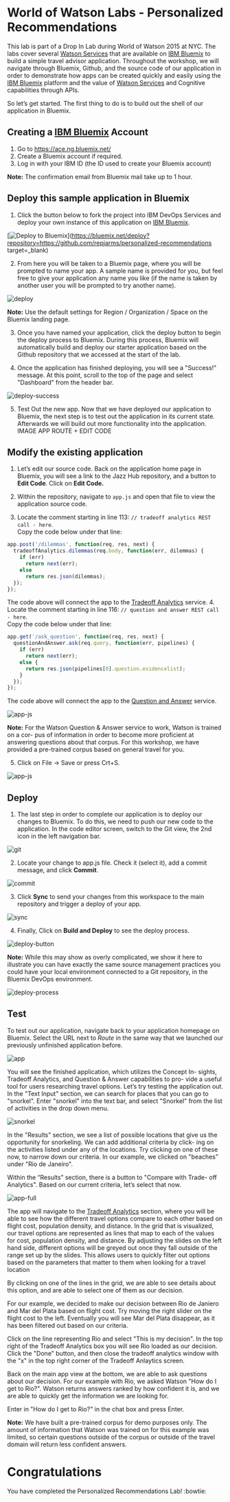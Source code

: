 # World of Watson Labs - Personalized Recommendations

This lab is part of a Drop In Lab during World of Watson 2015 at NYC. The labs cover several [Watson Services][wdc_services] that are available on [IBM Bluemix][bluemix] to build a simple travel advisor application. Throughout the workshop, we will navigate through Bluemix, Github, and the source code of our application in order to demonstrate how apps can be created quickly and easily using the [IBM Bluemix][bluemix] platform and the value of [Watson Services][wdc_services] and Cognitive capabilities through APIs.

So let’s get started. The first thing to do is to build out the shell of our application in Bluemix.

## Creating a [IBM Bluemix][bluemix] Account

  1. Go to https://ace.ng.bluemix.net/
  2. Create a Bluemix account if required.
  3. Log in with your IBM ID (the ID used to create your Bluemix account) 

**Note:** The confirmation email from Bluemix mail take up to 1 hour.

## Deploy this sample application in Bluemix

  1. Click the button below to fork the project into IBM DevOps Services and deploy your own instance of this application on [IBM Bluemix][bluemix].

  [![Deploy to Bluemix](https://bluemix.net/deploy/button.png)](https://bluemix.net/deploy?repository=https://github.com/repjarms/personalized-recommendations target=_blank)

  2. From here you will be taken to a Bluemix page, where you will be prompted to name your app. A sample name is provided for you, but feel free to give your application any name you like (if the name is taken by another user you will be prompted to try another name).

  ![deploy](/instructions/deploy.png)

  **Note:** Use the default settings for Region / Organization / Space on the Bluemix landing page.

  3. Once you have named your application, click the deploy button to begin the deploy process to Bluemix. During this process, Bluemix will automatically build and deploy our starter application based on the Github repository that we accessed at the start of the lab.

  4. Once the application has finished deploying, you will see a "Success!" message. At this point, scroll to the top of the page and select "Dashboard" from the header bar.

  ![deploy-success](/instructions/deploy-success.png)


  5. Test Out the new app. Now that we have deployed our application to Bluemix, the next step is to test out the application in its current state. Afterwards we will build out more functionality into the application.
  IMAGE APP ROUTE + EDIT CODE

## Modify the existing application

  1. Let’s edit our source code. Back on the application home page in Bluemix, you will see a link to the Jazz Hub repository, and a button to **Edit Code**.
  Click on **Edit Code.**

  2. Within the repository, navigate to `app.js` and open that file to view the application source code.

  3. Locate the comment starting in line 113: `// tradeoff analytics REST call - here`.  
  Copy the code below under that line:  

  ```js
  app.post('/dilemmas', function(req, res, next) {
    tradeoffAnalytics.dilemmas(req.body, function(err, dilemmas) {
      if (err)
        return next(err);
      else
        return res.json(dilemmas);
    });
  });
  ```

  The code above will connect the app to the [Tradeoff Analytics][ta_service] service.
  4. Locate the comment starting in line 116: `// question and answer REST call - here`.  
  Copy the code below under that line:  

  ```js
  app.get('/ask_question', function(req, res, next) {
    questionAndAnswer.ask(req.query, function(err, pipelines) {
      if (err)
        return next(err);
      else {
        return res.json(pipelines[0].question.evidencelist);
      }
    });
  });
  ```

  The code above will connect the app to the [Question and Answer][qa_service] service.

  ![app-js](/instructions/app-js.png)

  **Note:** For the Watson Question & Answer service to work, Watson is trained on a cor- pus of information in order to become more proficient at answering questions about that corpus. For this workshop, we have provided a pre-trained corpus based on general travel for you.

  5. Click on File -> Save or press Crt+S.

  ![app-js](/instructions/file-save.png)

## Deploy

  1. The last step in order to complete our application is to deploy our changes to Bluemix. To do this, we need to push our new code to the application. In the code editor screen, switch to the Git view, the 2nd icon in the left navigation bar.

  ![git](/instructions/git.png)

  2. Locate your change to app.js file. Check it (select it), add a commit message, and click **Commit**.

  ![commit](/instructions/commit.png)

  3. Click **Sync** to send your changes from this workspace to the main repository and trigger a deploy of your app.

  ![sync](/instructions/sync.png)

  4. Finally, Click on **Build and Deploy** to see the deploy process.

  ![deploy-button](/instructions/deploy-button.png)

**Note:** While this may show as overly complicated, we show it here to illustrate you can have exactly the same source management practices you could have your local environment connected to a Git repository, in the Bluemix DevOps environment.

  ![deploy-process](/instructions/deploy-process.png)

## Test

To test out our application, navigate back to your application homepage on Bluemix. Select the URL next to *Route* in the same way that we launched our previously unfinished application before.

  ![app](/instructions/app.png)

You will see the finished application, which utilizes the Concept In- sights, Tradeoff Analytics, and Question & Answer capabilities to pro- vide a useful tool for users researching travel options.
Let’s try testing the application out. In the "Text Input" section, we can search for places that you can go to "snorkel". Enter "snorkel" into the text bar, and select "Snorkel" from the list of activities in the drop down menu.

  ![snorkel](/instructions/snorkel.png)

In the "Results" section, we see a list of possible locations that give us the opportunity for snorkeling. We can add additional criteria by click- ing on the activities listed under any of the locations. Try clicking on one of these now, to narrow down our criteria. In our example, we clicked on "beaches” under "Rio de Janeiro".

Within the “Results” section, there is a button to "Compare with Trade- off Analytics". Based on our current criteria, let’s select that now.

  ![app-full](/instructions/app-full.png)

The app will navigate to the [Tradeoff Analytics][ta_service] section, where you will be able to see how the different travel options compare to each other based on flight cost, population density, and distance.
In the grid that is visualized, our travel options are represented as lines that map to each of the values for cost, population density, and distance. By adjusting the slides on the left hand side, different options will be greyed out once they fall outside of the range set up by the slides. This allows users to quickly filter out options based on the parameters that matter to them when looking for a travel location

By clicking on one of the lines in the grid, we are able to see details about this option, and are able to select one of them as our decision.

For our example, we decided to make our decision between Rio de Janiero and Mar del Plata based on flight cost. Try moving the right slider on the flight cost to the left. Eventually you will see Mar del Plata disappear, as it has been filtered out based on our criteria.

Click on the line representing Rio and select "This is my decision". In the top right of the Tradeoff Analytics box you will see Rio loaded as our decision. Click the "Done" button, and then close the tradeoff analytics window with the "x" in the top right corner of the Tradeoff Anlaytics screen. 

Back on the main app view at the bottom, we are able to ask questions about our decision. For our example with Rio, we asked Watson "How do I get to Rio?". Watson returns answers ranked by how confident it is, and we are able to quickly get the information we are looking for.

Enter in "How do I get to Rio?" in the chat box and press Enter.

**Note:** We have built a pre-trained corpus for demo purposes only. The amount of information that Watson was trained on for this example was limited, so certain questions outside of the corpus or outside of the travel domain will return less confident answers.

# Congratulations 
You have completed the Personalized Recommendations Lab! :bowtie:

[bluemix]: https://console.ng.bluemix.net/
[wdc_services]: http://www.ibm.com/smarterplanet/us/en/ibmwatson/developercloud/services-catalog.html
[ta_service]: http://www.ibm.com/smarterplanet/us/en/ibmwatson/developercloud/tradeoff-analytics.html
[qa_service]: http://www.ibm.com/smarterplanet/us/en/ibmwatson/developercloud/question-answer.html
